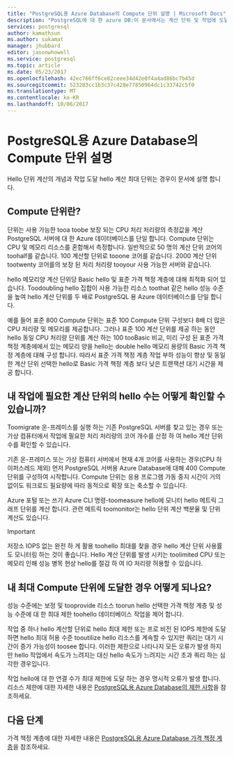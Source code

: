 ```yaml
---
title: "PostgreSQL용 Azure Database의 Compute 단위 설명 | Microsoft Docs"
description: "PostgreSQL에 대 한 azure DB:이 문서에서는 계산 단위 및 작업에 도달 하면 어떤 일이 생기 hello 개념 hello 최대 계산 단위에 설명 합니다."
services: postgresql
author: kamathsun
ms.author: sukamat
manager: jhubbard
editor: jasonwhowell
ms.service: postgresql
ms.topic: article
ms.date: 05/23/2017
ms.openlocfilehash: 42ec766ff6ce82ceee34d42e0f4a4ad86bc7b45d
ms.sourcegitcommit: 523283cc1b3c37c428e77850964dc1c33742c5f0
ms.translationtype: MT
ms.contentlocale: ko-KR
ms.lasthandoff: 10/06/2017
---
```

# <a name="explaining-compute-units-in-azure-database-for-postgresql"></a>PostgreSQL용 Azure Database의 Compute 단위 설명
Hello 단위 계산의 개념과 작업 도달 hello 계산 최대 단위는 경우이 문서에 설명 합니다.

## <a name="what-are-compute-units"></a>Compute 단위란?
단위는 사용 가능한 tooa toobe 보장 되는 CPU 처리 처리량의 측정값을 계산 PostgreSQL 서버에 대 한 Azure 데이터베이스를 단일 합니다. Compute 단위는 CPU 및 메모리 리소스를 혼합해서 측정합니다. 일반적으로 50 명의 계산 단위 코어의 toohalf를 같습니다. 100 계산할 단위로 tooone 코어를 같습니다. 2000 계산 단위 tootwenty 코어를의 보장 된 처리 처리량 tooyour 사용 가능한 서버와 같습니다.

hello 메모리양 계산 단위당 Basic hello 및 표준 가격 책정 계층에 대해 최적화 되어 있습니다. Toodoubling hello 집합이 사용 가능한 리소스 toothat 같은 hello 성능 수준을 높여 hello 계산 단위를 두 배로 PostgreSQL 용 Azure 데이터베이스를 단일 합니다.

예를 들어 표준 800 Compute 단위는 표준 100 Compute 단위 구성보다 8배 더 많은 CPU 처리량 및 메모리를 제공합니다. 그러나 표준 100 계산 단위를 제공 하는 동안 hello 동일 CPU 처리량 단위를 계산 하는 100 tooBasic 비교, 미리 구성 된 표준 가격 책정 계층에에서 있는 메모리 양을 hello는 double hello 메모리 용량의 Basic 가격 책정 계층에 대해 구성 합니다. 따라서 표준 가격 책정 계층 작업 부하 성능이 향상 및 동일한 계산 단위 선택한 hello로 Basic 가격 책정 계층 보다 낮은 트랜잭션 대기 시간을 제공 합니다.

## <a name="how-can-i-determine-hello-number-of-compute-units-needed-for-my-workload"></a>내 작업에 필요한 계산 단위의 hello 수는 어떻게 확인할 수 있습니까?
Toomigrate 온-프레미스를 실행 하는 기존 PostgreSQL 서버를 찾고 있는 경우 또는 가상 컴퓨터에서 작업에 필요한 처리 처리량의 코어 개수를 산정 하 여 hello 계산 단위 수를 확인할 수 있습니다. 

기존 온-프레미스 또는 가상 컴퓨터 서버에서 현재 4개 코어를 사용하는 경우(CPU 하이퍼스레드 제외) 먼저 PostgreSQL 서버용 Azure Database에 대해 400 Compute 단위를 구성하여 시작합니다. Compute 단위는 응용 프로그램 가동 중지 시간이 거의 없이도 워크로드 필요량에 따라 동적으로 확장 또는 축소할 수 있습니다. 

Azure 포털 또는 쓰기 Azure CLI 명령-toomeasure hello에 모니터 hello 메트릭 그래프 단위를 계산 합니다. 관련 메트릭 toomonitor는 hello 단위 계산 백분율 및 단위 계산도 있습니다.

>[!IMPORTANT]
> 저장소 IOPS 없는 완전 하 게 활용 toohello 최대를 찾을 경우 hello 계산 단위 사용률도 모니터링 하는 것이 좋습니다. Hello 계산 단위를 발생 시키는 toolimited CPU 또는 메모리 인해 성능 병목 현상 hello를 절감 하 여 IO 처리량 허용할 수 있습니다.

## <a name="what-happens-when-i-hit-my-maximum-compute-units"></a>내 최대 Compute 단위에 도달한 경우 어떻게 되나요?
성능 수준에는 보정 및 tooprovide 리소스 toorun hello 선택한 가격 책정 계층 및 성능 수준에 대 한 최대 제한 toohello 데이터베이스 작업을 제어 합니다. 

작업 중 하나 hello 계산할 단위로 hello 최대 제한 또는 프로 비전 된 IOPS 제한에 도달 하면 hello 최대 허용 수준 tooutilize hello 리소스를 계속할 수 있지만 쿼리는 대기 시간이 증가 가능성이 toosee 합니다. 이러한 제한으로 나타나지 모든 오류가 발생 하지만 hello 작업에서 속도가 느려지는 대신 hello 속도가 느려지는 시간 초과 쿼리 하는 심각한 경우입니다. 

작업 hello에 대 한 연결 수가 최대 제한에 도달 하는 경우 명시적 오류가 발생 합니다. 리소스 제한에 대한 자세한 내용은 [PostgreSQL용 Azure Database의 제한 사항](concepts-limits.md)을 참조하세요.

## <a name="next-steps"></a>다음 단계
가격 책정 계층에 대한 자세한 내용은 [PostgreSQL용 Azure Database 가격 책정 계층](./concepts-service-tiers.md)을 참조하세요.
